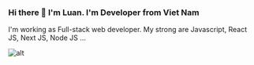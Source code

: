 ### Hi there 👋 I'm Luan. I'm Developer from Viet Nam
I'm working as Full-stack web developer.
My strong are Javascript, React JS, Next JS, Node JS ...

![alt](https://cdn.unwire.hk/wp-content/uploads/2015/03/joke-comic_sleep-cycle-694x416.jpg)


<!--
**KhungLongAnCo/KhungLongAnCo** is a ✨ _special_ ✨ repository because its `README.md` (this file) appears on your GitHub profile.

Here are some ideas to get you started:

- 🔭 I’m currently working on ...
- 🌱 I’m currently learning ...
- 👯 I’m looking to collaborate on ...
- 🤔 I’m looking for help with ...
- 💬 Ask me about ...
- 📫 How to reach me: ...
- 😄 Pronouns: ...
- ⚡ Fun fact: ...
-->
